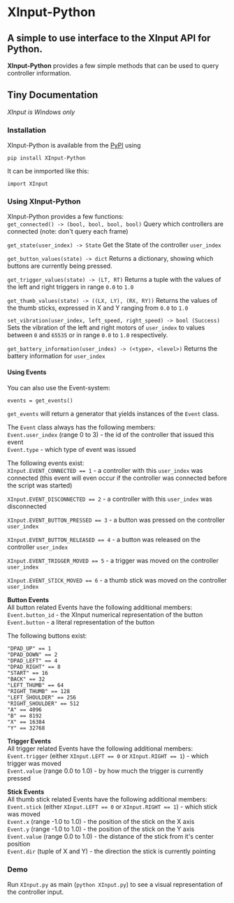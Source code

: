# XInput\-Python  
## A simple to use interface to the XInput API for Python\.  
**XInput\-Python** provides a few simple methods that can be used to query controller information\.  
  
## Tiny Documentation  
*XInput is Windows only*  
### Installation  
XInput\-Python is available from the [PyPI](https://pypi.org) using  

    pip install XInput-Python
  
It can be inmported like this:  

    import XInput
  
### Using XInput\-Python  
XInput\-Python provides a few functions:  
`get_connected() -> (bool, bool, bool, bool)` Query which controllers are connected \(note: don't query each frame\)  
  
`get_state(user_index) -> State` Get the State of the controller `user_index`  
  
`get_button_values(state) -> dict` Returns a dictionary, showing which buttons are currently being pressed\.  
  
`get_trigger_values(state) -> (LT, RT)` Returns a tuple with the values of the left and right triggers in range `0.0` to `1.0`  
  
`get_thumb_values(state) -> ((LX, LY), (RX, RY))` Returns the values of the thumb sticks, expressed in X and Y ranging from `0.0` to `1.0`  
  
`set_vibration(user_index, left_speed, right_speed) -> bool (Success)` Sets the vibration of the left and right motors of `user_index` to values between `0` and `65535` or in range `0.0` to `1.0` respectively\.  
  
`get_battery_information(user_index) -> (<type>, <level>)` Returns the battery information for `user_index`  
  
#### Using Events  
You can also use the Event\-system:  

    events = get_events()
  
  
`get_events` will return a generator that yields instances of the `Event` class\.  
  
The `Event` class always has the following members:  
`Event.user_index` \(range 0 to 3\) \- the id of the controller that issued this event  
`Event.type` \- which type of event was issued  
  
The following events exist:  
`XInput.EVENT_CONNECTED == 1` \- a controller with this `user_index` was connected \(this event will even occur if the controller was connected before the script was started\)  
  
`XInput.EVENT_DISCONNECTED == 2` \- a controller with this `user_index` was disconnected  
  
`XInput.EVENT_BUTTON_PRESSED == 3` \- a button was pressed on the controller `user_index`  
  
`XInput.EVENT_BUTTON_RELEASED == 4` \- a button was released on the controller `user_index`  
  
`XInput.EVENT_TRIGGER_MOVED == 5` \- a trigger was moved on the controller `user_index`  
  
`XInput.EVENT_STICK_MOVED == 6` \- a thumb stick was moved on the controller `user_index`  
  
**Button Events**  
All button related Events have the following additional members:  
`Event.button_id` \- the XInput numerical representation of the button  
`Event.button` \- a literal representation of the button  
  
The following buttons exist:  

    "DPAD_UP" == 1
    "DPAD_DOWN" == 2
    "DPAD_LEFT" == 4
    "DPAD_RIGHT" == 8
    "START" == 16
    "BACK" == 32
    "LEFT_THUMB" == 64
    "RIGHT_THUMB" == 128
    "LEFT_SHOULDER" == 256
    "RIGHT_SHOULDER" == 512
    "A" == 4096
    "B" == 8192
    "X" == 16384
    "Y" == 32768
    
  
  
**Trigger Events**  
All trigger related Events have the following additional members:  
`Event.trigger` \(either `XInput.LEFT == 0` or `XInput.RIGHT == 1`\) \- which trigger was moved  
`Event.value` \(range 0\.0 to 1\.0\) \- by how much the trigger is currently pressed  
  
**Stick Events**  
All thumb stick related Events have the following additional members:  
`Event.stick` \(either `XInput.LEFT == 0` or `XInput.RIGHT == 1`\) \- which stick was moved  
`Event.x` \(range \-1\.0 to 1\.0\) \- the position of the stick on the X axis  
`Event.y` \(range \-1\.0 to 1\.0\) \- the position of the stick on the Y axis  
`Event.value` \(range 0\.0 to 1\.0\) \- the distance of the stick from it's center position  
`Event.dir` \(tuple of X and Y\) \- the direction the stick is currently pointing  
  
### Demo  
Run `XInput.py` as main \(`python XInput.py`\) to see a visual representation of the controller input\.